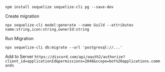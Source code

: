 


`npm install sequelize sequelize-cli pg --save-dev`

Create migration
```
npx sequelize-cli model:generate --name Guild --attributes name:string,icon:string,ownerId:string
```

Run Migration
```
npx sequelize-cli db:migrate --url 'postgresql://...'
```


Add to Server
`https://discord.com/api/oauth2/authorize?client_id=applicationId&permissions=2048&scope=bot%20applications.commands`